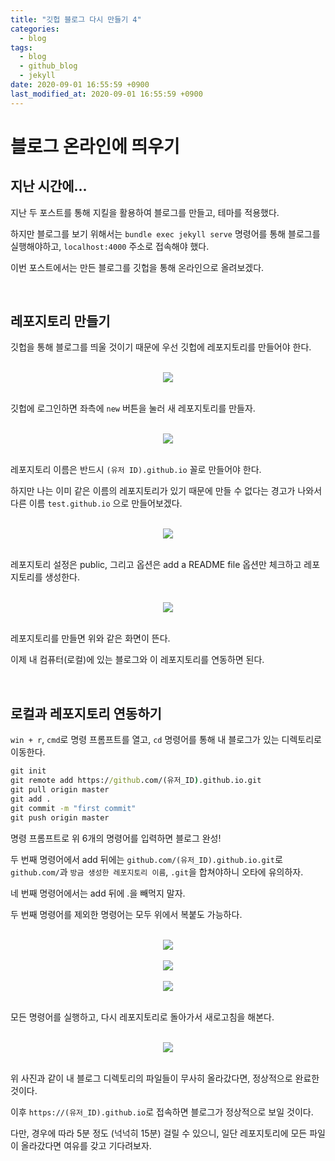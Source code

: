 ```yaml
---
title: "깃헙 블로그 다시 만들기 4"
categories:
  - blog
tags:
  - blog
  - github_blog
  - jekyll
date: 2020-09-01 16:55:59 +0900
last_modified_at: 2020-09-01 16:55:59 +0900
---
```


# 블로그 온라인에 띄우기

## 지난 시간에...

지난 두 포스트를 통해 지킬을 활용하여 블로그를 만들고, 테마를 적용했다.

하지만 블로그를 보기 위해서는 `bundle exec jekyll serve` 명령어를 통해 블로그를 실행해야하고, `localhost:4000` 주소로 접속해야 했다.

이번 포스트에서는 만든 블로그를 깃헙을 통해 온라인으로 올려보겠다.

<br>

## 레포지토리 만들기

깃헙을 통해 블로그를 띄울 것이기 때문에 우선 깃헙에 레포지토리를 만들어야 한다.

<br>

<center><img src="../../images/2020-09-01-Making_Github_Blog_4_1.github.jpg"></center>

<br>

깃헙에 로그인하면 좌측에 `new` 버튼을 눌러 새 레포지토리를 만들자.

<br>

<center><img src="../../images/2020-09-01-Making_Github_Blog_4_2.github_making_repository.jpg"></center>

<br>

레포지토리 이름은 반드시 `(유저 ID).github.io` 꼴로 만들어야 한다.

하지만 나는 이미 같은 이름의 레포지토리가 있기 때문에 만들 수 없다는 경고가 나와서 다른 이름 `test.github.io` 으로 만들어보겠다.

<br>

<center><img src="../../images/2020-09-01-Making_Github_Blog_4_3.github_making_repository_renamed.jpg"></center>

<br>

레포지토리 설정은 public, 그리고 옵션은 add a README file 옵션만 체크하고 레포지토리를 생성한다.

<br>

<center><img src="../../images/2020-09-01-Making_Github_Blog_4_4.repository.jpg"></center>

<br>

레포지토리를 만들면 위와 같은 화면이 뜬다.

이제 내 컴퓨터(로컬)에 있는 블로그와 이 레포지토리를 연동하면 된다.

<br>

## 로컬과 레포지토리 연동하기

`win + r`, `cmd`로 명령 프롬프트를 열고, `cd` 명령어를 통해 내 블로그가 있는 디렉토리로 이동한다.

```cmd
git init
git remote add https://github.com/(유저_ID).github.io.git
git pull origin master
git add .
git commit -m "first commit"
git push origin master
```

명령 프롬프트로 위 6개의 명령어를 입력하면 블로그 완성!

두 번째 명령어에서 add 뒤에는 `github.com/(유저_ID).github.io.git`로 `github.com/`과 `방금 생성한 레포지토리 이름`, `.git`을 합쳐야하니 오타에 유의하자.

네 번째 명령어에서는 add 뒤에 .을 빼먹지 말자.

두 번째 명령어를 제외한 명령어는 모두 위에서 복붙도 가능하다.

<br>

<center><img src="../../images/2020-09-01-Making_Github_Blog_4_5.cmd.jpg"></center>

<br>

<center><img src="../../images/2020-09-01-Making_Github_Blog_4_6.cmd_git_commit.jpg"></center>

<br>

<center><img src="../../images/2020-09-01-Making_Github_Blog_4_7.cmd_git_push.jpg"></center>

<br>

모든 명령어를 실행하고, 다시 레포지토리로 돌아가서 새로고침을 해본다.

<br>

<center><img src="../../images/2020-09-01-Making_Github_Blog_4_8.repository.jpg"></center>

<br>

위 사진과 같이 내 블로그 디렉토리의 파일들이 무사히 올라갔다면, 정상적으로 완료한 것이다.

이후 `https://(유저_ID).github.io`로 접속하면 블로그가 정상적으로 보일 것이다.

다만, 경우에 따라 5분 정도 (넉넉히 15분) 걸릴 수 있으니, 일단 레포지토리에 모든 파일이 올라갔다면 여유를 갖고 기다려보자.